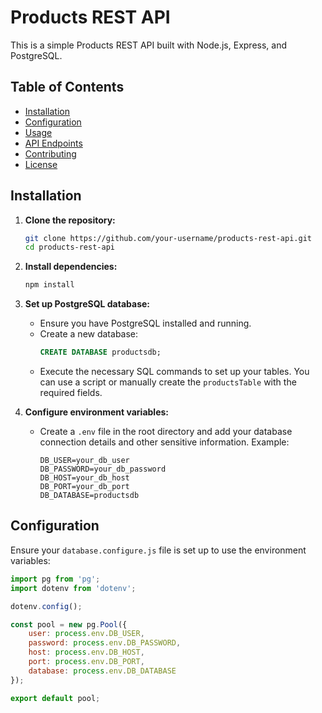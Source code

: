   
# Products REST API

This is a simple Products REST API built with Node.js, Express, and PostgreSQL.

## Table of Contents
- [Installation](#installation)
- [Configuration](#configuration)
- [Usage](#usage)
- [API Endpoints](#api-endpoints)
- [Contributing](#contributing)
- [License](#license)

## Installation

1. **Clone the repository:**
    ```sh
    git clone https://github.com/your-username/products-rest-api.git
    cd products-rest-api
    ```

2. **Install dependencies:**
    ```sh
    npm install
    ```

3. **Set up PostgreSQL database:**
   - Ensure you have PostgreSQL installed and running.
   - Create a new database:
     ```sql
     CREATE DATABASE productsdb;
     ```
   - Execute the necessary SQL commands to set up your tables. You can use a script or manually create the `productsTable` with the required fields.

4. **Configure environment variables:**
   - Create a `.env` file in the root directory and add your database connection details and other sensitive information. Example:
     ```env
     DB_USER=your_db_user
     DB_PASSWORD=your_db_password
     DB_HOST=your_db_host
     DB_PORT=your_db_port
     DB_DATABASE=productsdb
     ```

## Configuration

Ensure your `database.configure.js` file is set up to use the environment variables:
```javascript
import pg from 'pg';
import dotenv from 'dotenv';

dotenv.config();

const pool = new pg.Pool({
    user: process.env.DB_USER,
    password: process.env.DB_PASSWORD,
    host: process.env.DB_HOST,
    port: process.env.DB_PORT,
    database: process.env.DB_DATABASE
});

export default pool;

